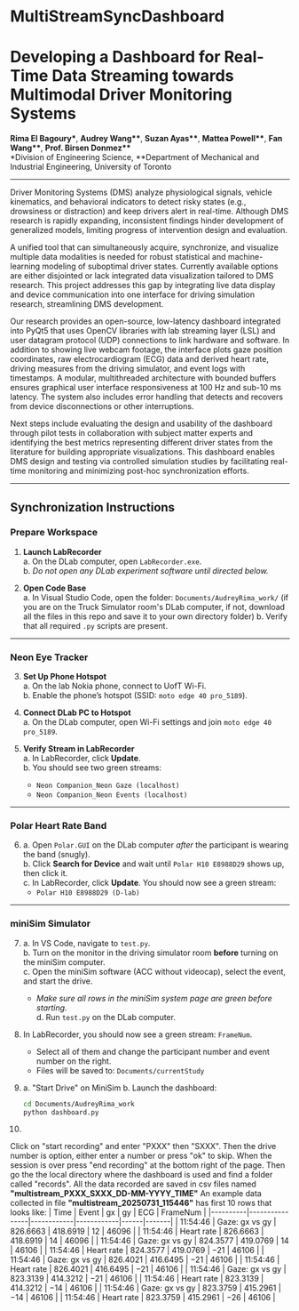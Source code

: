 # MultiStreamSyncDashboard

# Developing a Dashboard for Real-Time Data Streaming towards Multimodal Driver Monitoring Systems

**Rima El Bagoury\***, **Audrey Wang\*\***, **Suzan Ayas\*\***, **Mattea Powell\*\***, **Fan Wang\*\***, **Prof. Birsen Donmez\*\***  
\*Division of Engineering Science, \*\*Department of Mechanical and Industrial Engineering, University of Toronto

---

Driver Monitoring Systems (DMS) analyze physiological signals, vehicle kinematics, and behavioral indicators to detect risky states (e.g., drowsiness or distraction) and keep drivers alert in real-time. Although DMS research is rapidly expanding, inconsistent findings hinder development of generalized models, limiting progress of intervention design and evaluation.

A unified tool that can simultaneously acquire, synchronize, and visualize multiple data modalities is needed for robust statistical and machine-learning modeling of suboptimal driver states. Currently available options are either disjointed or lack integrated data visualization tailored to DMS research. This project addresses this gap by integrating live data display and device communication into one interface for driving simulation research, streamlining DMS development.

Our research provides an open-source, low-latency dashboard integrated into PyQt5 that uses OpenCV libraries with lab streaming layer (LSL) and user datagram protocol (UDP) connections to link hardware and software. In addition to showing live webcam footage, the interface plots gaze position coordinates, raw electrocardiogram (ECG) data and derived heart rate, driving measures from the driving simulator, and event logs with timestamps. A modular, multithreaded architecture with bounded buffers ensures graphical user interface responsiveness at 100 Hz and sub-10 ms latency. The system also includes error handling that detects and recovers from device disconnections or other interruptions.

Next steps include evaluating the design and usability of the dashboard through pilot tests in collaboration with subject matter experts and identifying the best metrics representing different driver states from the literature for building appropriate visualizations. This dashboard enables DMS design and testing via controlled simulation studies by facilitating real-time monitoring and minimizing post-hoc synchronization efforts.

---

## Synchronization Instructions

### Prepare Workspace

1. **Launch LabRecorder**  
   a. On the DLab computer, open `LabRecorder.exe`.  
   b. *Do not open any DLab experiment software until directed below.*

2. **Open Code Base**  
   a. In Visual Studio Code, open the folder: `Documents/AudreyRima_work/`  (if you are on the Truck Simulator room's DLab computer, if not, download all the files in this repo and save it to your own directory folder)
   b. Verify that all required `.py` scripts are present.

---

### Neon Eye Tracker

3. **Set Up Phone Hotspot**  
   a. On the lab Nokia phone, connect to UofT Wi-Fi.  
   b. Enable the phone’s hotspot (SSID: `moto edge 40 pro_5189`).

4. **Connect DLab PC to Hotspot**  
   a. On the DLab computer, open Wi-Fi settings and join `moto edge 40 pro_5189`.

5. **Verify Stream in LabRecorder**  
   a. In LabRecorder, click **Update**.  
   b. You should see two green streams:  
      - `Neon Companion_Neon Gaze (localhost)`  
      - `Neon Companion_Neon Events (localhost)`

---

### Polar Heart Rate Band

6.  
   a. Open `Polar.GUI` on the DLab computer *after* the participant is wearing the band (snugly).  
   b. Click **Search for Device** and wait until `Polar H10 E8988D29` shows up, then click it.  
   c. In LabRecorder, click **Update**. You should now see a green stream:  
      - `Polar H10 E8988D29 (D-lab)`

---
### miniSim Simulator

7.  
   a. In VS Code, navigate to `test.py`.  
   b. Turn on the monitor in the driving simulator room **before** turning on the miniSim computer.  
   c. Open the miniSim software (ACC without videocap), select the event, and start the drive.  
      - *Make sure all rows in the miniSim system page are green before starting.*  
   d. Run `test.py` on the DLab computer.

8.  
   In LabRecorder, you should now see a green stream: `FrameNum`.  
   - Select all of them and change the participant number and event number on the right.  
   - Files will be saved to: `Documents/currentStudy`

9.
   a. "Start Drive" on MiniSim
   b. Launch the dashboard:  
   ```bash
   cd Documents/AudreyRima_work
   python dashboard.py

10.
   Click on "start recording" and enter "PXXX" then "SXXX". Then the drive number is option, either enter a number or press "ok" to skip. When the session is over press "end recording" at the bottom right of the page.
   Then go the the local directory where the dashboard is used and find a folder called "records".
   All the data recorded are saved in csv files named **"multistream_PXXX_SXXX_DD-MM-YYYY_TIME"**
   An example data collected in file **"multistream_20250731_115446"** has first 10 rows that looks like:
| Time     | Event          |      gx    |      gy    | ECG  | FrameNum |
|----------|----------------|------------|------------|------|-------|
| 11:54:46 | Gaze: gx vs gy |  826.6663  |  418.6919  |   12 | 46096 |
| 11:54:46 | Heart rate     |  826.6663  |  418.6919  |   14 | 46096 |
| 11:54:46 | Gaze: gx vs gy |  824.3577  |  419.0769  |   14 | 46106 |
| 11:54:46 | Heart rate     |  824.3577  |  419.0769  |  −21 | 46106 |
| 11:54:46 | Gaze: gx vs gy |  826.4021  |  416.6495  |  −21 | 46106 |
| 11:54:46 | Heart rate     |  826.4021  |  416.6495  |  −21 | 46106 |
| 11:54:46 | Gaze: gx vs gy |  823.3139  |  414.3212  |  −21 | 46106 |
| 11:54:46 | Heart rate     |  823.3139  |  414.3212  |  −14 | 46106 |
| 11:54:46 | Gaze: gx vs gy |  823.3759  |  415.2961  |  −14 | 46106 |
| 11:54:46 | Heart rate     |  823.3759  |  415.2961  |  −26 | 46106 |

   
   
